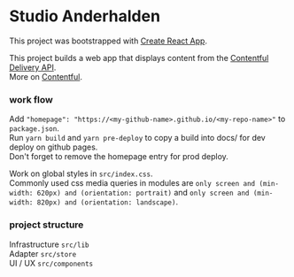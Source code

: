 # Studio Anderhalden

This project was bootstrapped with [Create React App](https://github.com/facebook/create-react-app).

This project builds a web app that displays content from the [Contentful Delivery API](https://www.contentful.com/developers/docs/references/content-delivery-api/). <br/>
More on [Contentful](https://www.contentful.com/help).

### work flow

Add ```"homepage": "https://<my-github-name>.github.io/<my-repo-name>"``` to ```package.json```.<br/>
Run ```yarn build``` and ```yarn pre-deploy``` to copy a build into docs/ for dev deploy on github pages.<br/>
Don't forget to remove the homepage entry for prod deploy.

Work on global styles in ```src/index.css```.<br/>
Commonly used css media queries in modules are ```only screen and (min-width: 620px) and (orientation: portrait)``` and ```only screen and (min-width: 820px) and (orientation: landscape)```.

### project structure
Infrastructure ```src/lib```<br/>
Adapter ```src/store```<br/>
UI / UX ```src/components```
